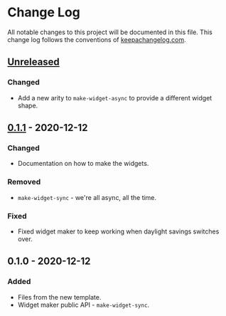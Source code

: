 # Change Log
All notable changes to this project will be documented in this file. This change log follows the conventions of [keepachangelog.com](http://keepachangelog.com/).

## [Unreleased]
### Changed
- Add a new arity to `make-widget-async` to provide a different widget shape.

## [0.1.1] - 2020-12-12
### Changed
- Documentation on how to make the widgets.

### Removed
- `make-widget-sync` - we're all async, all the time.

### Fixed
- Fixed widget maker to keep working when daylight savings switches over.

## 0.1.0 - 2020-12-12
### Added
- Files from the new template.
- Widget maker public API - `make-widget-sync`.

[Unreleased]: https://github.com/your-name/day-13/compare/0.1.1...HEAD
[0.1.1]: https://github.com/your-name/day-13/compare/0.1.0...0.1.1
